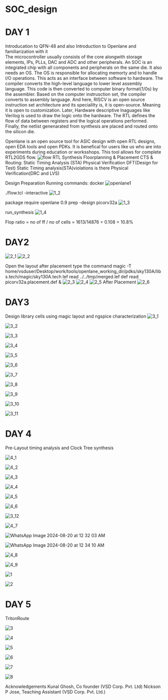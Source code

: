 # SOC_design
# DAY 1
Introducation to QFN-48 and also Introduction to Openlane and familiarization with it <br />
  The microcontroller usually consists of the core alongwith storage elements, IPs, PLLs, DAC and ADC and other peripherals. An SOC is an integrated chip with all components and peripherals on the same die. It also needs an OS. The OS is responsible for allocating memorty and to handle I/O operations. This acts as an interface between software to hardware. The compiler converts the high-level language to lower level assembly language. This code is then converted to computer binary format(1/0s) by the assembler. Based on the computer instrusction set, the compiler converts to assembly language. And here, RISCV is an open source instruction set architecture and its specialilty is, it is open-source. Meaning it is open to customization. Later, Hardware descriptive lnaguages like Verilog is used to draw the logic onto the hardware. The RTL defines the flow of data between registers and the logical operations performed. Finally, the netlist genenarated from synthesis are placed and routed onto the silicon die.

  Openlane is an open source tool for ASIC design with open RTL designs, open EDA tools and open PDKs. It is benefical for users like us who are into experiments during education or worksshops. This tool allows for complete RTL2GDS flow. ![flow](https://github.com/user-attachments/assets/de27f487-f6b4-42c2-abb6-c674c7fa69ae)
  RTL Synthesis
  Floorplanning & Placement 
  CTS & Routing:
  Static Timing Analysis (STA)
  Physical Verification
  DFT(Design for Test)
  Static Timing analysis(STA)violations is there
  Physical Verification(DRC and LVS)

Design Preparation
  Running commands:
  docker
  ![openlane1](https://github.com/user-attachments/assets/9a4b4f7e-d5a7-4282-9466-ebd4519bdecb)

  ./flow.tcl -interactive
  ![1_2](https://github.com/user-attachments/assets/6fbcc601-b427-4409-b03d-4e03d844db2e)

  
  package require openlane 0.9
  prep -design picorv32a
  ![1_3](https://github.com/user-attachments/assets/811db84b-12dd-45f4-9765-efee54ffcefd)

  run_synthesis
  ![1_4](https://github.com/user-attachments/assets/6e84b304-eacd-4a02-b014-03b4f9d3e247)

  Flop ratio = no of ff / no of cells
             = 1613/14876 = 0.108 = 10.8%

# DAY2
  ![2_1](https://github.com/user-attachments/assets/9fed6a5d-596f-4335-9fb0-486c076487c0)
  ![2_2](https://github.com/user-attachments/assets/a1849b41-e94f-4768-aa36-7d46cee3dbbc)
  
  Open the layout after placement type the command magic -T home/vsduser/Desktop/work/tools/openlane_working_dir/pdks/sky130A/libs.tech/magic/sky130A.tech lef read ../../tmp/merged.lef def read     
  picorv32a.placement.def & 
  ![2_3](https://github.com/user-attachments/assets/70ff5afd-727d-411d-8d02-400bffe22099)
  ![2_4](https://github.com/user-attachments/assets/1217ab05-8748-4e94-9433-aaffcc2d48e8)
  ![2_5](https://github.com/user-attachments/assets/22969c18-aded-43be-b58e-b12553488787)
  After Placement
  ![2_6](https://github.com/user-attachments/assets/407f4461-a6e4-4c91-ab72-4f0299deccea)

# DAY3
  Design library cells using magic layout and ngspice characterization 
![3_1](https://github.com/user-attachments/assets/b3d8e93e-2999-4502-bd69-ac4ac122566c)

![3_2](https://github.com/user-attachments/assets/d72fb2e8-d1a5-41bc-82da-8f4214441873)

![3_3](https://github.com/user-attachments/assets/dda75e8d-e52c-4c81-b1e6-88c63e2df4a4)

![3_4](https://github.com/user-attachments/assets/0207ca02-ce4d-4d27-8ead-3c276d24186d)


![3_5](https://github.com/user-attachments/assets/817b6068-c69f-41ee-8daa-3040ae05adeb)

![3_6](https://github.com/user-attachments/assets/17abef5e-3800-49d8-9469-560574e135b0)

![3_7](https://github.com/user-attachments/assets/01020896-6e62-4d56-9bbf-4e6c01ca12e4)

![3_8](https://github.com/user-attachments/assets/43c504c0-1e4d-44e7-ad24-c74e0535fe82)


![3_9](https://github.com/user-attachments/assets/ac27c09a-da81-4aaa-907c-28dbdd326a46)


![3_10](https://github.com/user-attachments/assets/4ebb3b2b-0da9-4a3d-9712-a9b5617575d0)



![3_11](https://github.com/user-attachments/assets/195bce1b-9861-46a4-bb0d-47503e8199d5)

# DAY 4

Pre-Layout timing analysis and Clock Tree synthesis

![4_1](https://github.com/user-attachments/assets/31d049b7-231f-4de5-92db-c8fd13c38288)

![4_2](https://github.com/user-attachments/assets/a1c3a97b-8456-4113-bf71-68eb301f764f)

![4_3](https://github.com/user-attachments/assets/205da6f5-4248-4bdb-bd38-1effb2ae8669)

![4_4](https://github.com/user-attachments/assets/cba09c11-4b81-4e6a-b42d-64320fa4a593)



![4_5](https://github.com/user-attachments/assets/9aa555a6-a733-4fd8-82c1-afe297b35abf)


![4_6](https://github.com/user-attachments/assets/19260eb9-1b6f-4509-a525-1b9b13384171)

![3_12](https://github.com/user-attachments/assets/31d92868-7767-4ab6-bc8d-8956c7b46344)

![4_7](https://github.com/user-attachments/assets/5b2038f4-52dc-4e5b-b742-191fd2ee282c)

![WhatsApp Image 2024-08-20 at 12 32 03 AM](https://github.com/user-attachments/assets/29d7b994-df8a-446d-ac86-9701ee039056)

![WhatsApp Image 2024-08-20 at 12 34 10 AM](https://github.com/user-attachments/assets/9811446b-6308-4903-aa52-5ae3b3d41e21)

![4_8](https://github.com/user-attachments/assets/fdce1bc2-fdf9-4cf4-a58a-dc88d4c72503)


![4_9](https://github.com/user-attachments/assets/5757207d-ebfc-4958-b61d-30ccaaafa251)

![1](https://github.com/user-attachments/assets/f7d7a602-5a17-48f5-ba31-6675b4c2942f)

![2](https://github.com/user-attachments/assets/7edb9abe-bf9a-4b1a-be20-4fc98dbd7c6d)

# DAY 5
TritonRoute

![3](https://github.com/user-attachments/assets/7ddc375c-3696-46ed-a472-d17dc9e0a832)

![4](https://github.com/user-attachments/assets/677b3fbb-3ee1-41b1-a094-166fdb20bd43)

![5](https://github.com/user-attachments/assets/04467fb3-e63d-4d84-a975-2050615ec6a3)

![6](https://github.com/user-attachments/assets/89ee799c-5437-4f5c-8e4f-4629e937ef22)

![7](https://github.com/user-attachments/assets/b9f2245e-76a2-4452-819f-27534c3ae351)

![8](https://github.com/user-attachments/assets/7b3892d0-bc9c-4742-b75c-50cd3012bc9f)



Acknowledgements
Kunal Ghosh, Co founder (VSD Corp. Pvt. Ltd)
Nickson P Jose, Teaching Assistant (VSD Corp. Pvt. Ltd.)








